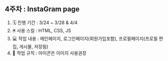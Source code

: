 ## 4주차 : InstaGram page
1. 🗓️ 진행 기간 : 3/24 ~ 3/28 & 4/4
2. 🖲️ 사용 스킬 : HTML, CSS, JS
3. 💻 작업 내용 : 메인페이지, 로그인페이지(회원가입포함), 프로필페이지(프로필 편집, 게시물, 저장됨)
4. 🚫 작업 규칙 : 아이콘은 이미지 사용권장
